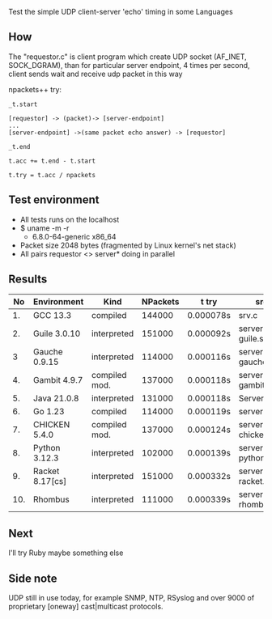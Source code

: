  Test the simple UDP client-server 'echo' timing in some Languages

## How

The "requestor.c" is client program which create UDP socket (AF\_INET, SOCK\_DGRAM),
than for particular server endpoint, 4 times per second, client sends wait and receive udp packet
in this way

npackets++ try:

    _t.start

    [requestor] -> (packet)-> [server-endpoint]
    ...
    [server-endpoint] ->(same packet echo answer) -> [requestor]

    _t.end

    t.acc += t.end - t.start

    t.try = t.acc / npackets


## Test environment

* All tests runs on the localhost
* $ uname -m -r
   - 6.8.0-64-generic x86_64
* Packet size 2048 bytes
   (fragmented by Linux kernel's net stack)
* All pairs requestor <> server* doing in parallel

## Results

| No  | Environment     | Kind          | NPackets | t try     | src file           |
|-----|-----------------|---------------|----------|-----------|--------------------|
| 1.  | GCC 13.3        | compiled      | 144000   | 0.000078s | srv.c              |
| 2.  | Guile 3.0.10    | interpreted   | 151000   | 0.000092s | server-guile.scm   |
| 3   | Gauche 0.9.15   | interpreted   | 114000   | 0.000116s | server-gauche.scm  |
| 4.  | Gambit 4.9.7    | compiled mod. | 137000   | 0.000118s | server-gambit.scm  |
| 5.  | Java 21.0.8     | interpreted   | 131000   | 0.000118s | ServerJava.java    |
| 6.  | Go 1.23         | compiled      | 114000   | 0.000119s | server-go.go       |
| 7.  | CHICKEN 5.4.0   | compiled mod. | 137000   | 0.000124s | server-chicken.scm |
| 8.  | Python 3.12.3   | interpreted   | 102000   | 0.000139s | server-python.py   |
| 9.  | Racket 8.17[cs] | interpreted   | 151000   | 0.000332s | server-racket.rkt  |
| 10. | Rhombus         | interpreted   | 111000   | 0.000339s | server-rhombus.rhm |

## Next

I'll try Ruby maybe something else

## Side note

UDP still in use today, for example SNMP, NTP, RSyslog and over 9000 of proprietary [oneway] cast|multicast protocols.

